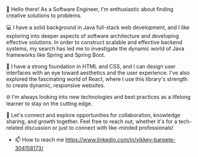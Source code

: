 👋 Hello there! As a Software Engineer, I'm enthusiastic about finding creative solutions to problems.

💻 I have a solid background in Java full-stack web development, and I like exploring into deeper aspects of software architecture and developing effective solutions. In order to construct scalable and effective backend systems, my search has led me to investigate the dynamic world of Java frameworks like Spring and Spring Boot.

🌟 I have a strong foundation in HTML and CSS, and I can design user interfaces with an eye toward aesthetics and the user experience. I've also explored the fascinating world of React, where I use this library's strength to create dynamic, responsive websites.

🌐 I'm always looking into new technologies and best practices as a lifelong learner to stay on the cutting edge.

🤝 Let's connect and explore opportunities for collaboration, knowledge sharing, and growth together. Feel free to reach out, whether it's for a tech-related discussion or just to connect with like-minded professionals!
- 📫 How to reach me https://www.linkedin.com/in/vikkey-barpete-304158173/
<!---
vky546/vky546 is a ✨ special ✨ repository because its `README.md` (this file) appears on your GitHub profile.
You can click the Preview link to take a look at your changes.
--->
